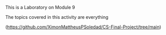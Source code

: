 This is a Laboratory on Module 9

The topics covered in this activity are everything

(https://github.com/XimonMattheusPSoledad/CS-Final-Project/tree/main)
